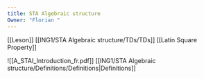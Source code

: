 ```yaml
---
title: STA Algebraic structure
Owner: "Florian "
---
```

[[Leson]]
[[ING1/STA Algebraic structure/TDs/TDs]]
[[Latin Square Property]]
  
![[A_STAI_Introduction_fr.pdf]]
[[ING1/STA Algebraic structure/Definitions/Definitions|Definitions]]